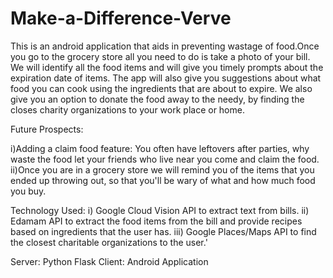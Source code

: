 # Make-a-Difference-Verve
This is an android application that aids in preventing wastage of food.Once you go to the grocery store all you need to do is take a photo
of your bill.
We will identify all the food items and will give you timely prompts about the expiration date of items.
The app will also give you suggestions about what food you can cook using the ingredients that are about to expire.
We also give you an option to donate the food away to the needy, by finding the closes charity organizations to your work place or
home.

Future Prospects:

i)Adding a claim food feature: You often have leftovers after parties, why waste the food let your friends who live near you come
and claim the food.
ii)Once you are in a grocery store we will remind you of the items that you ended up throwing out, so that you'll be wary of what and how 
much food you buy.

Technology Used:
i) Google Cloud Vision API to extract text from bills.
ii) Edamam API to extract the food items from the bill and provide recipes based on ingredients that the user has.
iii) Google Places/Maps API to find the closest charitable organizations to the user.'

Server: Python Flask
Client: Android Application
